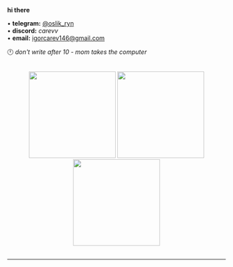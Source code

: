 <div align="center">

</div>  
  
**hi there**  

• **telegram:** [@oslik_ryn](https://t.me/oslik_ryn)  
• **discord:** *carevv*  
• **email:** [igorcarev146@gmail.com](mailto:igorcarev146@gmail.com)  

🕛 *don't write after 10 - mom takes the computer*  

<br/>  

<div align="center">
  <img src="https://media1.tenor.com/m/Py5fYTbsfakAAAAd/patrick-bateman.gif" height="200" width="200" />
  <img src="https://media1.tenor.com/m/Py5fYTbsfakAAAAd/patrick-bateman.gif" height="200" width="200" />
  <img src="https://media1.tenor.com/m/Py5fYTbsfakAAAAd/patrick-bateman.gif" height="200" width="200" />
</div>

<br/>  

---